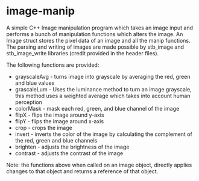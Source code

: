 # image-manip

A simple C++ Image manipulation program which takes an image input and performs a bunch of manipulation functions which alters the image. 
An Image struct stores the pixel data of an image and all the manip functions. The parsing and writing of images are made possible by stb_image and stb_image_write libraries (credit provided in the header files).

The following functions are provided:
- grayscaleAvg - turns image into grayscale by averaging the red, green and blue values
- grascaleLum - Uses the luminance method to turn an image grayscale, this method uses a weighted average which takes into account human perception
- colorMask - mask each red, green, and blue channel of the image
- flipX - flips the image around y-axis
- flipY - flips the image around x-axis
- crop - crops the image
- invert - inverts the color of the image by calculating the complement of the red, green and blue channels
- brighten - adjusts the brightness of the image
- contrast - adjusts the contrast of the image 

Note: the functions above when called on an image object, directly applies changes to that object and returns a reference of that object.

